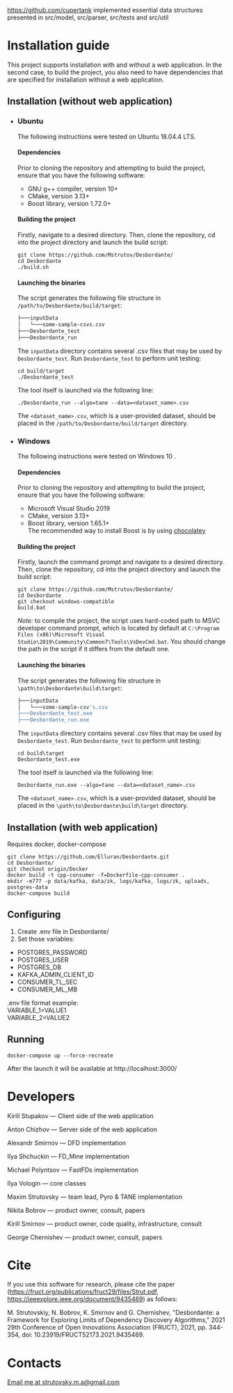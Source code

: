 https://github.com/cupertank implemented essential data structures presented in src/model, src/parser, src/tests and src/util

# Installation guide
This project supports installation with and without a web application. 
In the second case, to build the project, you also need to have dependencies that are specified for installation without a web application. 

## Installation (without web application)
* ### Ubuntu
  The following instructions were tested on Ubuntu 18.04.4 LTS.
  #### Dependencies
  Prior to cloning the repository and attempting to build the project, ensure that you have the following software:

  - GNU g++ compiler, version 10+
  - CMake, version 3.13+
  - Boost library, version 1.72.0+

  #### Building the project
  Firstly, navigate to a desired directory.
  Then, clone the repository, cd into the project directory and launch the build script:
  ```
  git clone https://github.com/Mstrutov/Desbordante/
  cd Desbordante
  ./build.sh
  ```
  #### Launching the binaries
  The script generates the following file structure in `/path/to/Desbordante/build/target`:
  ```bash
  ├───inputData
  │   └───some-sample-csvs.csv
  ├───Desbordante_test
  ├───Desbordante_run
  ```
  The `inputData` directory contains several .csv files that may be used by `Desbordante_test`. Run `Desbordante_test` to perform unit testing:
  ```
  cd build/target
  ./Desbordante_test
  ```
  The tool itself is launched via the following line:
  ```
  ./Desbordante_run --algo=tane --data=<dataset_name>.csv
  ```

  The `<dataset_name>.csv`, which is a user-provided dataset, should be placed in the `/path/to/Desbordante/build/target` directory.

* ### Windows
  The following instructions were tested on Windows 10 .
  #### Dependencies
  Prior to cloning the repository and attempting to build the project, ensure that you have the following software:

  - Microsoft Visual Studio 2019
  - CMake, version 3.13+
  - Boost library, version 1.65.1+ \
    The recommended way to install Boost is by using [chocolatey](https://chocolatey.org/)

  #### Building the project
  Firstly, launch the command prompt and navigate to a desired directory.
  Then, clone the repository, cd into the project directory and launch the build script:
  ```
  git clone https://github.com/Mstrutov/Desbordante/
  cd Desbordante
  git checkout windows-compatible
  build.bat
  ```
  *Note:* to compile the project, the script uses hard-coded path to MSVC developer command prompt, which is located
  by default at `C:\Program Files (x86)\Microsoft Visual Studio\2019\Community\Common7\Tools\VsDevCmd.bat`.
  You should change the path in the script if it differs from the default one.
  #### Launching the binaries
  The script generates the following file structure in `\path\to\Desbordante\build\target`:
  ```bash
  ├───inputData
  │   └───some-sample-csv's.csv
  ├───Desbordante_test.exe
  ├───Desbordante_run.exe
  ```
  The `inputData` directory contains several .csv files that may be used by `Desbordante_test`. Run `Desbordante_test` to perform unit testing:
  ```
  cd build\target
  Desbordante_test.exe
  ```
  The tool itself is launched via the following line:
  ```
  Desbordante_run.exe --algo=tane --data=<dataset_name>.csv
  ```

  The `<dataset_name>.csv`, which is a user-provided dataset, should be placed in the `\path\to\Desbordante\build\target` directory.

## Installation (with web application)
Requires docker, docker-compose 
```
git clone https://github.com/Elluran/Desbordante.git
cd Desbordante/
git checkout origin/Docker
docker build -t cpp-consumer -f=Dockerfile-cpp-consumer .
mkdir -m777 -p data/kafka, data/zk, logs/kafka, logs/zk, uploads, postgres-data
docker-compose build
```
## Configuring
1) Create .env file in Desbordante/
2) Set those variables:
  * POSTGRES_PASSWORD
  * POSTGRES_USER
  * POSTGRES_DB
  * KAFKA_ADMIN_CLIENT_ID
  * CONSUMER_TL_SEC
  * CONSUMER_ML_MB

.env file format example:  
  VARIABLE_1=VALUE1  
  VARIABLE_2=VALUE2
  
## Running
```
docker-compose up --force-recreate
```
After the launch it will be available at http://localhost:3000/

# Developers

Kirill Stupakov     &mdash; Client side of the web application

Anton Chizhov       &mdash; Server side of the web application

Alexandr Smirnov    &mdash; DFD implementation

Ilya Shchuckin      &mdash; FD_Mine implementation

Michael Polyntsov   &mdash; FastFDs implementation

Ilya Vologin        &mdash; core classes

Maxim Strutovsky    &mdash; team lead, Pyro & TANE implementation

Nikita Bobrov       &mdash; product owner, consult, papers

Kirill Smirnov      &mdash; product owner, code quality, infrastructure, consult

George Chernishev   &mdash; product owner, consult, papers

# Cite

If you use this software for research, please cite the paper (https://fruct.org/publications/fruct29/files/Strut.pdf, https://ieeexplore.ieee.org/document/9435469) as follows:

M. Strutovskiy, N. Bobrov, K. Smirnov and G. Chernishev, "Desbordante: a Framework for Exploring Limits of Dependency Discovery Algorithms," 2021 29th Conference of Open Innovations Association (FRUCT), 2021, pp. 344-354, doi: 10.23919/FRUCT52173.2021.9435469.

# Contacts

[Email me at strutovsky.m.a@gmail.com](mailto:strutovsky.m.a@gmail.com)
